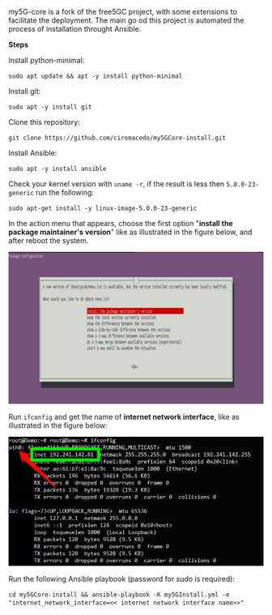 
my5G-core is a fork of the free5GC project, with some extensions to facilitate the deployment. The main go od this project is automated the process of installation throught Ansible.

**Steps**

Install python-minimal:
```
sudo apt update && apt -y install python-minimal
```

Install git:
```
sudo apt -y install git
```

Clone this repository:
```
git clone https://github.com/ciromacedo/my5GCore-install.git
```

Install Ansible:
```
sudo apt -y install ansible
```

Check your kernel version with ```uname -r```, if the result is less then ```5.0.0-23-generic``` run the following:
```
sudo apt-get install -y linux-image-5.0.0-23-generic
```
In the action menu that appears, choose the first option "__install the package maintainer's version__" like as illustrated in the figure below, and after reboot the system.

<p align="center">
    <img src="imagens/kerner-5-0-23.jpeg" height="300"/> 
</p>

Run ```ifconfig``` and get the name of **internet network interface**, like as illustrated in the figure below:
<p align="center">
    <img src="imagens/if_config.png"/> 
</p>


Run the following Ansible playbook (password for sudo is required):
```
cd my5GCore-install && ansible-playbook -K my5GInstall.yml -e  "internet_network_interface=<< internet network interface name>>"
```
